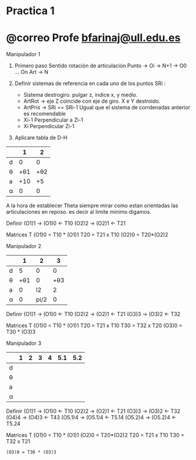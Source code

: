 # Practica 1

# @correo Profe bfarinaj@ull.edu.es
Manipulador 1

1) Primero paso
 Sentido rotación de articulación
 Punto -> Oi -> N+1 -> O0 ... On
 Art -> N

2) Definir sistemas de referencia en cada uno de los puntos
    SRi : 
    - Sistema destrogiro. pulgar z, indice x, y medio. 
    - ArtRot -> eje Z coincide con eje de giro. X e Y destroido.
    - ArtPris -> SRi == SRi-1 Ugual que el sistema de corrdenadas anterior es recomendable
    - Xi-1 Perpendicular a Zi-1
    - Xi Perpendicular Zi-1
3) Aplicare tabla de D-H

|      |   1 |   2  |
|------|-----|------|       
|   d  | 0   |   0  |
|   θ  |+θ1  |  +θ2 |
|   a  | +10 |   +5 |
|   α  | 0   |   0  | 


A la hora de establecer Theta siempre mirar como estan orientadas las articulaciones en reposo. es decir al limite minimo digamos. 

Definir (O1)1 -> (O1)0 <- T10
        (O2)2 -> (O2)1 <- T21

Matrices T
    (O1)0 = T10 * (O1)1
    T20 = T21 x T10
    (O2)0 = T20*(O2)2

Manipulador 2

|     | 1   |   2   |   3 |
|-----|-----|-------|-----|
|  d  | 5   |   0   |   0 |
|  θ  |+θ1  |   0   |  +θ3|
|   a | 0   |  l2   |   2 |
|  α  | 0   |  pi/2 |   0 |  

Definir (O1)1 -> (O1)0 <- T10
        (O2)2 -> (O2)1 <- T21
        (O3)3 -> (O3)2 <- T32

Matrices T
    (O1)0 = T10 * (O1)1
    T20 = T21 x T10
    T30 = T32 x T20
    (O3)0 = T30 * (O3)3

Manipulador 3

|     |  1   |   2   |  3   |    4  |    5.1 |   5.2 
|-----|------|-------|------|-------|--------|------
|  d  |      |       |      |       |        |
|  θ  |      |       |      |       |        |
|  a  |      |       |      |       |        |
|  α  |      |       |      |       |        |

Definir (O1)1 -> (O1)0 <- T10
        (O2)2 -> (O2)1 <- T21
        (O3)3 -> (O3)2 <- T32
        (O4)4 -> (O4)3 <- T43
        (O5.1)4 -> (O5.1)4 <- T5.14
        (O5.2)4 -> (O5.2)4 <- T5.24


Matrices T
    (O1)0 = T10 * (O1)1
    (O2)0 = T20*(O2)2
    T20 = T21 x T10
    T30 = T32 x T21

    (O3)0 = T30 * (O3)3  



